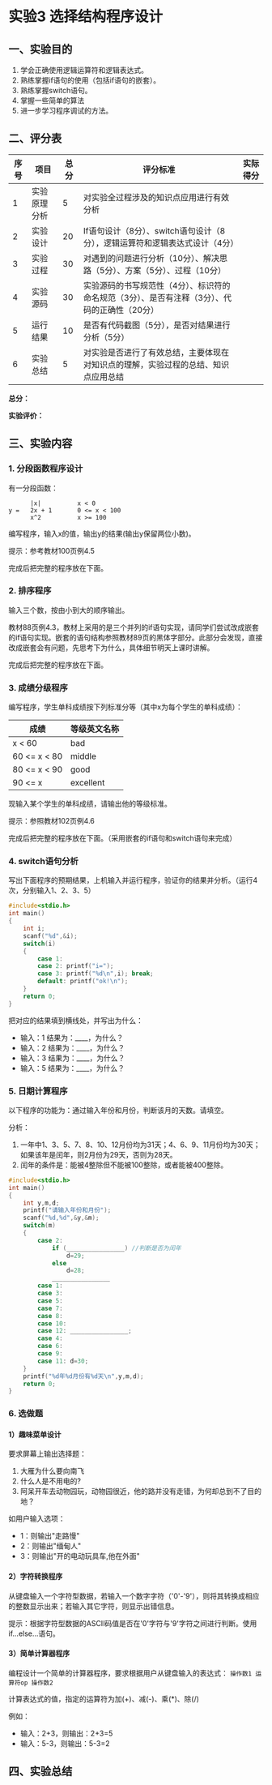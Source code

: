 # 实验3 选择结构程序设计

## 一、实验目的

1. 学会正确使用逻辑运算符和逻辑表达式。
2. 熟练掌握if语句的使用（包括if语句的嵌套）。
3. 熟练掌握switch语句。
4. 掌握一些简单的算法
5. 进一步学习程序调试的方法。

## 二、评分表

| 序号 | 项目 | 总分 | 评分标准 | 实际得分 |
|------|------|------|----------|-----------|
| 1 | 实验原理分析 | 5 | 对实验全过程涉及的知识点应用进行有效分析 | |
| 2 | 实验设计 | 20 | If语句设计（8分）、switch语句设计（8分），逻辑运算符和逻辑表达式设计（4分） | |
| 3 | 实验过程 | 30 | 对遇到的问题进行分析（10分）、解决思路（5分）、方案（5分）、过程（10分） | |
| 4 | 实验源码 | 30 | 实验源码的书写规范性（4分）、标识符的命名规范（3分）、是否有注释（3分）、代码的正确性（20分） | |
| 5 | 运行结果 | 10 | 是否有代码截图（5分），是否对结果进行分析（5分） | |
| 6 | 实验总结 | 5 | 对实验是否进行了有效总结，主要体现在对知识点的理解，实验过程的总结、知识点应用总结 | |

**总分：**

**实验评价：**

## 三、实验内容

### 1. 分段函数程序设计

有一分段函数：

```
      |x|          x < 0
y =   2x + 1       0 <= x < 100
      x^2          x >= 100
```

编写程序，输入x的值，输出y的结果(输出y保留两位小数)。

提示：参考教材100页例4.5

完成后把完整的程序放在下面。

### 2. 排序程序

输入三个数，按由小到大的顺序输出。

教材88页例4.3，教材上采用的是三个并列的if语句实现，请同学们尝试改成嵌套的if语句实现。嵌套的语句结构参照教材89页的黑体字部分。此部分会发现，直接改成嵌套会有问题，先思考下为什么，具体细节明天上课时讲解。

完成后把完整的程序放在下面。

### 3. 成绩分级程序

编写程序，学生单科成绩按下列标准分等（其中x为每个学生的单科成绩）：

| 成绩 | 等级英文名称 |
|------|--------------|
| x < 60 | bad |
| 60 <= x < 80 | middle |
| 80 <= x < 90 | good |
| 90 <= x | excellent |

现输入某个学生的单科成绩，请输出他的等级标准。

提示：参照教材102页例4.6

完成后把完整的程序放在下面。（采用嵌套的if语句和switch语句来完成）

### 4. switch语句分析

写出下面程序的预期结果，上机输入并运行程序，验证你的结果并分析。（运行4次，分别输入1、2、3、5）

```c
#include<stdio.h>
int main()
{
    int i;
    scanf("%d",&i);
    switch(i)
    {
        case 1:
        case 2: printf("i=");
        case 3: printf("%d\n",i); break;
        default: printf("ok!\n");
    }
    return 0;
}
```

把对应的结果填到横线处，并写出为什么：

- 输入：1 结果为：____，为什么？
- 输入：2 结果为：____，为什么？
- 输入：3 结果为：____，为什么？
- 输入：5 结果为：____，为什么？

### 5. 日期计算程序

以下程序的功能为：通过输入年份和月份，判断该月的天数。请填空。

分析：
1. 一年中1、3、5、7、8、10、12月份均为31天；4、6、9、11月份均为30天；如果该年是闰年，则2月份为29天，否则为28天。
2. 闰年的条件是：能被4整除但不能被100整除，或者能被400整除。

```c
#include<stdio.h>
int main()
{
    int y,m,d;
    printf("请输入年份和月份");
    scanf("%d,%d",&y,&m);
    switch(m)
    {
        case 2:
            if (________________) //判断是否为闰年
                d=29;
            else
                d=28;
            ________________
        case 1:
        case 3:
        case 5:
        case 7:
        case 8:
        case 10:
        case 12: ________________;
        case 4:
        case 6:
        case 9:
        case 11: d=30;
    }
    printf("%d年%d月份有%d天\n",y,m,d);
    return 0;
}
```

### 6. 选做题

#### 1）趣味菜单设计

要求屏幕上输出选择题：

1. 大雁为什么要向南飞
2. 什么人是不用电的?
3. 阿呆开车去动物园玩，动物园很近，他的路并没有走错，为何却总到不了目的地？

如用户输入选项：
- 1：则输出"走路慢"
- 2：则输出"缅甸人"
- 3：则输出"开的电动玩具车,他在外面"

#### 2）字符转换程序

从键盘输入一个字符型数据，若输入一个数字字符（'0'-'9'），则将其转换成相应的整数显示出来；若输入其它字符，则显示出错信息。

提示：根据字符型数据的ASCII码值是否在'0'字符与'9'字符之间进行判断。使用if...else...语句。

#### 3）简单计算器程序

编程设计一个简单的计算器程序，要求根据用户从键盘输入的表达式：
`操作数1 运算符op 操作数2`

计算表达式的值，指定的运算符为加(+)、减(-)、乘(*)、除(/)

例如：
- 输入：2+3，则输出：2+3=5
- 输入：5-3，则输出：5-3=2

## 四、实验总结
